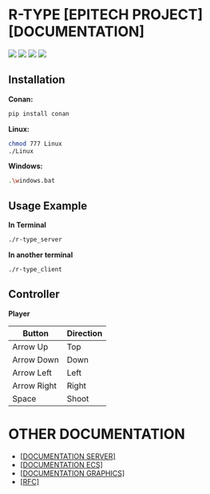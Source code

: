 # R-TYPE [EPITECH PROJECT] [DOCUMENTATION]

<a href="https://img.shields.io/badge/MADE%20WITH-SFML-brightgreen" alt="SFML">
        <img src="https://img.shields.io/badge/MADE%20WITH-SFML-brightgreen" /></a>
<a href="https://img.shields.io/badge/MADE%20WITH-C%2B%2B-ff69b4" alt="C++">
        <img src="https://img.shields.io/badge/MADE%20WITH-C%2B%2B-ff69b4" /></a>
<a href="https://img.shields.io/badge/MADE%20WITH-CONAN-blueviolet" alt="Conan">
        <img src="https://img.shields.io/badge/MADE%20WITH-CONAN-blueviolet" /></a>
<a href="https://img.shields.io/badge/MADE%20WITH-CMAKE-red" alt="Cmake">
        <img src="https://img.shields.io/badge/MADE%20WITH-CMAKE-red" /></a>


## Installation

**Conan:**
```sh
pip install conan
```

**Linux:**

```sh
chmod 777 Linux
./Linux
```

**Windows:**

```sh
.\windows.bat
```

## Usage Example

**In Terminal**

```sh
./r-type_server
```

**In another terminal**

```sh
./r-type_client
```

## Controller

**Player**

 Button        | Direction
 --------------|-------------
 Arrow Up      | Top
 Arrow Down    | Down
 Arrow Left    | Left
 Arrow Right   | Right
 Space         | Shoot



# OTHER DOCUMENTATION #
<ul>
  <li><a href="src/README.md">[DOCUMENTATION SERVER]</a</li>
  <li><a href="src/server/ecs/README.md">[DOCUMENTATION ECS]</a</li>
  <li><a href="src/client/README.md">[DOCUMENTATION GRAPHICS]</a</li>
  <li><a href="doc/RFC_0418.txt">[RFC]</a</li>
</ul>


